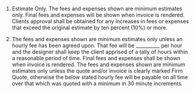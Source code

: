 1. Estimate Only. The fees and expenses shown are minimum estimates only. Final fees and expenses will be shown when invoice is rendered. Clients approval shall be obtained for any increases in fees or expenses that exceed the original estimate by ten percent (10%) or more.

2. The fees and expenses shown are minimum estimates only unless an hourly fee has been agreed upon. That fee will be __________ per hour and the designer shall keep the client apprised of a tally of hours within a reasonable period of time. Final fees and expenses shall be shown when invoice is rendered. The fees and expenses shown are minimum estimates only unless the quote and/or invoice is clearly marked Firm Quote, otherwise the below stated hourly fee will be payable on all time over that which was quoted with a minimum in 30 minute increments.